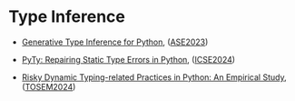 # Type Inference

- [Generative Type Inference for Python](../venues/ASE2023/paper_12.md), ([ASE2023](../venues/ASE2023/README.md))


- [PyTy: Repairing Static Type Errors in Python](../venues/ICSE2024/paper_12.md), ([ICSE2024](../venues/ICSE2024/README.md))


- [Risky Dynamic Typing-related Practices in Python: An Empirical Study](../venues/TOSEM2024/paper_6.md), ([TOSEM2024](../venues/TOSEM2024/README.md))
